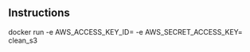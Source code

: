 ## Instructions

docker run -e AWS_ACCESS_KEY_ID=<your access key> -e AWS_SECRET_ACCESS_KEY=<your secret key> clean_s3

